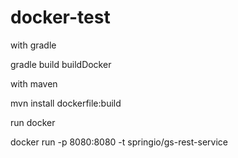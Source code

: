 # docker-test

with gradle 

gradle build buildDocker 

with maven 

mvn install dockerfile:build

run docker

docker run -p 8080:8080 -t springio/gs-rest-service
